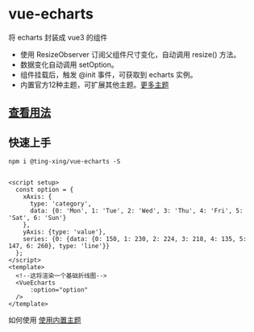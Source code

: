 # vue-echarts

将 echarts 封装成 vue3 的组件

* 使用 ResizeObserver 订阅父组件尺寸变化，自动调用 resize() 方法。
* 数据变化自动调用 setOption。
* 组件挂载后，触发 @init 事件，可获取到 echarts 实例。
* 内置官方12种主题，可扩展其他主题。[更多主题](https://echarts.apache.org/zh/theme-builder.html)

## [查看用法]( https://ting-xing.github.io/vue-echarts/)

## 快速上手

```shell
npm i @ting-xing/vue-echarts -S
```

```vue

<script setup>
  const option = {
    xAxis: {
      type: 'category',
      data: {0: 'Mon', 1: 'Tue', 2: 'Wed', 3: 'Thu', 4: 'Fri', 5: 'Sat', 6: 'Sun'}
    },
    yAxis: {type: 'value'},
    series: {0: {data: {0: 150, 1: 230, 2: 224, 3: 218, 4: 135, 5: 147, 6: 260}, type: 'line'}}
  };
</script>
<template>
  <!--这将渲染一个基础折线图-->
  <VueEcharts
      :option="option"
  />
</template>
```

如何使用 [使用内置主题](https://ting-xing.github.io/vue-echarts/?path=/story/components-vue-echarts-vueecharts--use-theme)